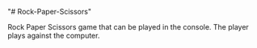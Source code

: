 "# Rock-Paper-Scissors" 

Rock Paper Scissors game that can be played in the console. 
The player plays against the computer.
